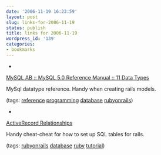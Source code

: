 ```yaml
---
date: '2006-11-19 16:23:59'
layout: post
slug: links-for-2006-11-19
status: publish
title: links for 2006-11-19
wordpress_id: '139'
categories:
- bookmarks
---
```



	
  *
		

[MySQL AB :: MySQL 5.0 Reference Manual :: 11 Data Types](http://dev.mysql.com/doc/refman/5.0/en/data-types.html)


		

MySql datatype reference.  Handy when creating rails models.


		

(tags: [reference](http://del.icio.us/eob/reference) [programming](http://del.icio.us/eob/programming) [database](http://del.icio.us/eob/database) [rubyonrails](http://del.icio.us/eob/rubyonrails))


	

	
  *
		

[ActiveRecord Relationships](http://www.slash7.com/cheats/activerecord_cheatsheet.pdf)


		

Handy cheat-cheat for how to set up SQL tables for rails.


		

(tags: [rubyonrails](http://del.icio.us/eob/rubyonrails) [database](http://del.icio.us/eob/database) [ruby](http://del.icio.us/eob/ruby) [tutorial](http://del.icio.us/eob/tutorial))


	



